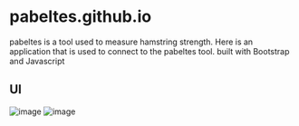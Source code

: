 # pabeltes.github.io
pabeltes is a tool used to measure hamstring strength. Here is an application that is used to connect to the pabeltes tool. built with Bootstrap and Javascript

## UI
![image](https://user-images.githubusercontent.com/109046228/216300567-4f6461bf-ddab-4b13-8644-39732e320d00.png)
![image](https://user-images.githubusercontent.com/109046228/216300765-34800063-6753-4615-9acc-aec13b2bcc55.png)
